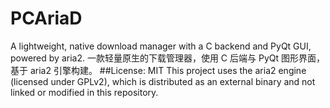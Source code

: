 # PCAriaD
A lightweight, native download manager with a C backend and PyQt GUI, powered by aria2.
一款轻量原生的下载管理器，使用 C 后端与 PyQt 图形界面，基于 aria2 引擎构建。
##License: MIT
This project uses the aria2 engine (licensed under GPLv2), which is distributed as an external binary and not linked or modified in this repository.

